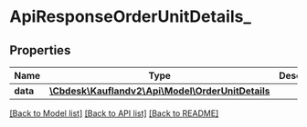 # ApiResponseOrderUnitDetails_

## Properties
Name | Type | Description | Notes
------------ | ------------- | ------------- | -------------
**data** | [**\Cbdesk\Kauflandv2\Api\Model\OrderUnitDetails**](OrderUnitDetails.md) |  | 

[[Back to Model list]](../../README.md#documentation-for-models) [[Back to API list]](../../README.md#documentation-for-api-endpoints) [[Back to README]](../../README.md)

